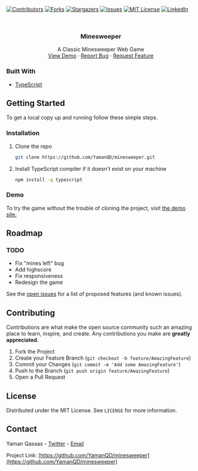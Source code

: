[![Contributors][contributors-shield]][contributors-url]
[![Forks][forks-shield]][forks-url]
[![Stargazers][stars-shield]][stars-url]
[![Issues][issues-shield]][issues-url]
[![MIT License][license-shield]][license-url]
[![LinkedIn][linkedin-shield]][linkedin-url]


<br />
<p align="center">
  <h3 align="center">Minesweeper</h3>

  <p align="center">
    A Classic Minesweeper Web Game
    <br />
    <a href="http://yaman.muhajreen.net/minesweeper">View Demo</a>
    ·
    <a href="https://github.com/YamanQD/minesweeper/issues">Report Bug</a>
    ·
    <a href="https://github.com/YamanQD/minesweeper/issues">Request Feature</a>
  </p>
</p>

### Built With

* [TypeScript](https://www.typescriptlang.org)


<!-- GETTING STARTED -->
## Getting Started

To get a local copy up and running follow these simple steps.

### Installation

1. Clone the repo
   ```sh
   git clone https://github.com/YamanQD/minesweeper.git
   ```
2. Install TypeScript compiler if it doesn't exist on your machine
   ```sh
   npm install -g typescript
   ```

### Demo

To try the game without the trouble of cloning the project, visit [the demo site.](http://yaman.muhajreen.net/minesweeper)


<!-- ROADMAP -->
## Roadmap

### TODO

- Fix "mines left" bug
- Add highscore
- Fix responsiveness
- Redesign the game

See the [open issues](https://github.com/YamanQD/minesweeper/issues) for a list of proposed features (and known issues).


<!-- CONTRIBUTING -->
## Contributing

Contributions are what make the open source community such an amazing place to learn, inspire, and create. Any contributions you make are **greatly appreciated**.

1. Fork the Project
2. Create your Feature Branch (`git checkout -b feature/AmazingFeature`)
3. Commit your Changes (`git commit -m 'Add some AmazingFeature'`)
4. Push to the Branch (`git push origin feature/AmazingFeature`)
5. Open a Pull Request


<!-- LICENSE -->
## License

Distributed under the MIT License. See `LICENSE` for more information.



<!-- CONTACT -->
## Contact

Yaman Qassas - [Twitter](https://twitter.com/YamanQassas) - [Email](mailto:yaman102011@gmail.com)

Project Link: [https://github.com/YamanQD/minesweeper](https://github.com/YamanQD/minesweeper)



<!-- MARKDOWN LINKS & IMAGES -->
<!-- https://www.markdownguide.org/basic-syntax/#reference-style-links -->
[contributors-shield]: https://img.shields.io/github/contributors/YamanQD/minesweeper.svg?style=for-the-badge
[contributors-url]: https://github.com/YamanQD/minesweeper/graphs/contributors
[forks-shield]: https://img.shields.io/github/forks/YamanQD/minesweeper.svg?style=for-the-badge
[forks-url]: https://github.com/YamanQD/minesweeper/network/members
[stars-shield]: https://img.shields.io/github/stars/YamanQD/minesweeper.svg?style=for-the-badge
[stars-url]: https://github.com/YamanQD/minesweeper/stargazers
[issues-shield]: https://img.shields.io/github/issues/YamanQD/minesweeper.svg?style=for-the-badge
[issues-url]: https://github.com/YamanQD/minesweeper/issues
[license-shield]: https://img.shields.io/github/license/YamanQD/minesweeper.svg?style=for-the-badge
[license-url]: https://github.com/YamanQD/minesweeper/blob/main/LICENSE
[linkedin-shield]: https://img.shields.io/badge/-LinkedIn-black.svg?style=for-the-badge&logo=linkedin&colorB=555
[linkedin-url]: https://linkedin.com/in/yaman-qassas